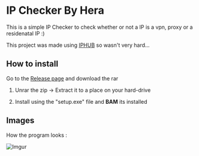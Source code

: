 IP Checker By Hera
=========================== 

This is a simple IP Checker to check whether or not a IP is a vpn, proxy or a residenatal IP :)

This project was made using [IPHUB](http://iphub.info/) so wasn't very hard...

## How to install

Go to the [Release page](https://github.com/HeraKumi/IP-Checker/releases) and download the rar

1) Unrar the zip -> Extract it to a place on your hard-drive

2) Install using the "setup.exe" file and **BAM** its installed


## Images

How the program looks :

![Imgur](https://i.imgur.com/DTDSxL8.png)


